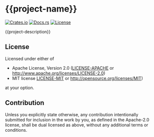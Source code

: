 # {{project-name}}

[![Crates.io](https://img.shields.io/crates/v/{{project-name}})](https://crates.io/crates/{{project-name}})
[![Docs.rs](https://img.shields.io/docsrs/{{project-name}})](https://docs.rs/{{project-name}})
[![License](https://img.shields.io/crates/l/{{project-name}})](#license)

{{project-description}}

## License

Licensed under either of

- Apache License, Version 2.0 ([LICENSE-APACHE](LICENSE-APACHE) or http://www.apache.org/licenses/LICENSE-2.0)
- MIT license [LICENSE-MIT](LICENSE-MIT) or http://opensource.org/licenses/MIT)

at your option.

## Contribution

Unless you explicitly state otherwise, any contribution intentionally submitted
for inclusion in the work by you, as defined in the Apache-2.0 license, shall be
dual licensed as above, without any additional terms or conditions.

